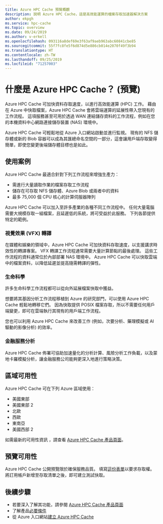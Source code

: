 ```yaml
---
title: Azure HPC Cache 預覽概觀
description: 說明 Azure HPC Cache，這是高效能運算的檔案存取加速器解決方案
author: ekpgh
ms.service: hpc-cache
ms.topic: overview
ms.date: 09/24/2019
ms.author: v-erkell
ms.openlocfilehash: 093116a8def69e3f63af9aeb963abc60841cbe85
ms.sourcegitcommit: 55f7fc8fe5f6d874d5e886cb014e2070f49f3b94
ms.translationtype: HT
ms.contentlocale: zh-TW
ms.lasthandoff: 09/25/2019
ms.locfileid: "71257003"
---
```

# <a name="what-is-azure-hpc-cache-preview"></a>什麼是 Azure HPC Cache？ (預覽)

Azure HPC Cache 可加快資料存取速度，以進行高效能運算 (HPC) 工作。 藉由在 Azure 中快取檔案，Azure HPC Cache 會將雲端運算的延展性帶入您現有的工作流程。 這項服務甚至可用於透過 WAN 連結儲存資料的工作流程，例如在您的本機資料中心網路連接儲存裝置 (NAS) 環境中。

Azure HPC Cache 可輕鬆地從 Azure 入口網站啟動並進行監視。 現有的 NFS 儲存體或新的 Blob 容器可以成為其匯總命名空間的一部分，這會讓用戶端存取變得簡單，即使您變更後端儲存體目標也是如此。

## <a name="use-cases"></a>使用案例

Azure HPC Cache 最適合針對下列工作流程來增強生產力：

* 需進行大量讀取作業的檔案存取工作流程
* 儲存在可存取 NFS 儲存體、Azure Blob 或兩者中的資料
* 最多 75,000 個 CPU 核心的計算伺服器陣列

Azure HPC Cache 可以加入至許多產業的各種不同工作流程中。 任何大量電腦需要大規模存取一組檔案，且延遲低的系統，將可受益於此服務。 下列各節提供特定的範例。

### <a name="visual-effects-vfx-rendering"></a>視覺效果 (VFX) 轉譯

在媒體和娛樂的領域中，Azure HPC Cache 可加快資料存取速度，以支援講求時效性的轉譯專案。 VFX 轉譯工作流程通常需要大量計算節點的最後處理。 這些工作流程的資料通常位於內部部署 NAS 環境中。 Azure HPC Cache 可以快取雲端中的檔案資料，以降低延遲並提高隨需轉譯的彈性。

### <a name="life-sciences"></a>生命科學

許多生命科學工作流程都可以從向外延展檔案快取中獲益。

想要將其基因分析工作流程移植到 Azure 的研究部門，可以使用 Azure HPC Cache 輕鬆地轉移它們。 因為快取提供 POSIX 檔案存取，所以不需要任何用戶端變更，即可在雲端執行其現有的用戶端工作流程。

您也可以利用 Azure HPC Cache 來改善工作 (例如，次要分析、藥理模擬或 AI 驅動的影像分析) 的效率。

### <a name="financial-services-analytics"></a>金融服務分析

Azure HPC Cache 佈署可協助加速量化的分析計算、風險分析工作負載，以及蒙地卡羅模擬分析，讓金融服務公司能夠更深入地進行策略決策。

## <a name="region-availability"></a>區域可用性

Azure HPC Cache 可在下列 Azure 區域使用：

* 美國東部
* 美國東部 2
* 北歐
* 西歐
* 東南亞
* 美國西部 2

如需最新的可用性資訊 ，請查看 [Azure HPC Cache 產品頁面](https://azure.microsoft.com/services/hpc-cache)。

## <a name="preview-availability"></a>預覽可用性

Azure HPC Cache 公開預覽限於確保服務品質。 填寫[這份表單](https://aka.ms/onboard-hpc-cache)以要求存取權。 將訂用帳戶新增至存取清單之後，即可建立測試快取。

## <a name="next-steps"></a>後續步驟

* 若要深入了解其功能，請參閱 [Azure HPC Cache 產品頁面](https://azure.microsoft.com/services/hpc-cache)
* 了解產品[必要條件](hpc-cache-prereqs.md)
* 從 Azure 入口網站[建立 Azure HPC Cache](hpc-cache-create.md)
